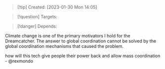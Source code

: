 
>[!tip] Created: [2023-01-30 Mon 14:05]

>[!question] Targets: 

>[!danger] Depends: 

Climate change is one of the primary motivators I hold for the Dreamcatcher.  The answer to global coordination cannot be solved by the global coordination mechanisms that caused the problem.

how will this tech give people their power back and allow mass coordination - @rexmondo



